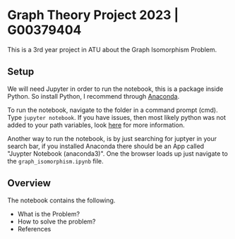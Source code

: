 # Graph Theory Project 2023 | G00379404

This is a 3rd year project in ATU about the Graph Isomorphism Problem.

## Setup

We will need Jupyter in order to run the notebook, this is a package inside Python. So install Python, I recommend through [Anaconda](https://docs.anaconda.com/anaconda/install/index.html). 

To run the notebook, navigate to the folder in a command prompt (cmd). Type `jupyter notebook`. If you have issues, then most likely python was not added to your path variables, look [here](https://www.educative.io/answers/how-to-add-python-to-path-variable-in-windows) for more information.

Another way to run the notebook, is by just searching for juptyer in your search bar, if you installed Anaconda there should be an App called "Juypter Notebook (anaconda3)". One the browser loads up just navigate to the `graph_isomorphism.ipynb` file.

## Overview

The notebook contains the following.

- What is the Problem?
- How to solve the problem?
- References